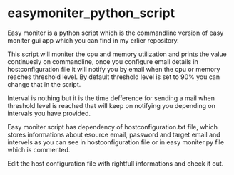 # easymoniter_python_script

Easy moniter is a python script which is the commandline version of easy moniter gui app which you can find in my erlier repository.

This script will moniter the cpu and memory utilization and prints the value continuesly on commandline, once you configure email details in hostconfiguration file it will notify you by email when the cpu or memory reaches threshold level. By default threshold level is set to 90% you can change that in the script.

Interval is nothing but it is the time defference for sending a mail when threshold level is reached that will keep on notifying you depending on intervals you have provided.

Easy moniter script has dependency of hostconfiguration.txt file, which stores informations about esource email, password and target email and intervels as you can see in hostconfiguration file or in easy moniter.py file which is commented.

Edit the host configuration file with rightfull informations and check it out.
